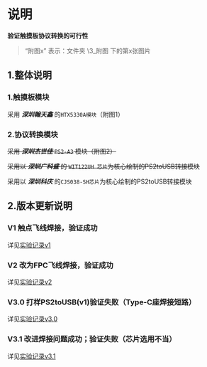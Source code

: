 # 说明

**验证触摸板协议转换的可行性**

> “附图x” 表示：文件夹  \3_附图 下的第x张图片

## 1.整体说明

### 1.触摸板模块

采用 ***深圳翰天鑫*** 的`HTX5330A模块`（附图1）

### 2.协议转换模块

~~采用 ***深圳杰世佳*** `PS2-A3` 模块（附图2）~~

~~采用以 ***深圳广科盛*** 的 `WIT122UH 芯片`为核心绘制的PS2toUSB转接模块~~

采用以 ***深圳科庆*** 的`CJS038-SH芯片`为核心绘制的PS2toUSB转接模块

## 2.版本更新说明

### V1 触点飞线焊接，验证成功

详见[实验记录v1](2_实验记录\v1_20240407\README.md)

### V2 改为FPC飞线焊接，验证成功

详见[实验记录v2](2_实验记录\v2_20240512\README.md)

### V3.0 打样PS2toUSB(v1)验证失败（Type-C座焊接短路）

详见[实验记录v3.0](2_实验记录\v3.0_20240531\README.md)

### V3.1 改进焊接问题成功；验证失败（芯片选用不当）

详见[实验记录v3.1](2_实验记录\v3.1_20240531\README.md)

